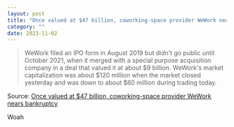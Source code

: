 ```yaml
---
layout: post
title: "Once valued at $47 billion, coworking-space provider WeWork nears bankruptcy"
category: ""
date: 2023-11-02
---
```


>WeWork filed an IPO form in August 2019 but didn't go public until October 2021, when it merged with a special purpose acquisition company in a deal that valued it at about $9 billion. WeWork's market capitalization was about $120 million when the market closed yesterday and was down to about $60 million during trading today.

Source: [Once valued at $47 billion, coworking-space provider WeWork nears bankruptcy](https://arstechnica.com/tech-policy/2023/11/once-valued-at-47-billion-coworking-space-provider-wework-nears-bankruptcy/)

Woah 
